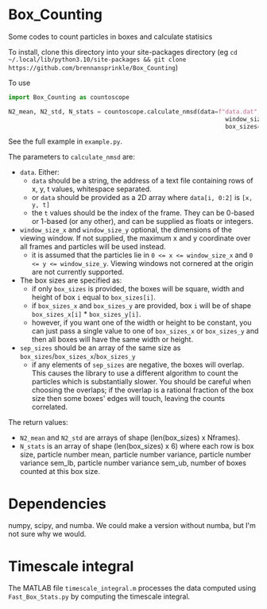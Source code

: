 # Box_Counting
Some codes to count particles in boxes and calculate statisics

To install, clone this directory into your site-packages directory (eg `cd ~/.local/lib/python3.10/site-packages && git clone https://github.com/brennansprinkle/Box_Counting`)

To use
```py
import Box_Counting as countoscope

N2_mean, N2_std, N_stats = countoscope.calculate_nmsd(data=f"data.dat", 
                                                             window_size_x=217.6, window_size_y=174, 
                                                             box_sizes=Box_Ls, sep_sizes=sep)
```
See the full example in `example.py`.

The parameters to `calculate_nmsd` are:
* `data`. Either:
  * `data` should be a string, the address of a text file containing rows of x, y, t values, whitespace separated. 
  * or `data` should be provided as a 2D array where `data[i, 0:2]` is `[x, y, t]`
  * the `t` values should be the index of the frame. They can be 0-based or 1-based (or any other), and can be supplied as floats or integers.
* `window_size_x` and `window_size_y` optional, the dimensions of the viewing window. If not supplied, the maximum x and y coordinate over all frames and particles will be used instead.
  * it is assumed that the particles lie in `0 <= x <= window_size_x` and `0 <= y <= window_size_y`. Viewing windows not cornered at the origin are not currently supported.
* The box sizes are specified as:
  * if only `box_sizes` is provided, the boxes will be square, width and height of box `i` equal to `box_sizes[i]`.
  * if `box_sizes_x` and `box_sizes_y` are provided, box `i` will be of shape `box_sizes_x[i]` * `box_sizes_y[i]`.
  * however, if you want one of the width or height to be constant, you can just pass a single value to one of `box_sizes_x` or `box_sizes_y` and then all boxes will have the same width or height.
* `sep_sizes` should be an array of the same size as `box_sizes`/`box_sizes_x`/`box_sizes_y`
  * if any elements of `sep_sizes` are negative, the boxes will overlap. This causes the library to use a different algorithm to count the particles which is substantially slower. You should be careful when choosing the overlaps; if the overlap is a rational fraction of the box size then some boxes' edges will touch, leaving the counts correlated.

The return values:
* `N2_mean` and `N2_std` are arrays of shape (len(box_sizes) x Nframes).
* `N_stats` is an array of shape (len(box_sizes) x 6) where each row is box size, particle number mean, particle number variance, particle number variance sem_lb, particle number variance sem_ub, number of boxes counted at this box size.

# Dependencies
numpy, scipy, and numba. We could make a version without numba, but I'm not sure why we would.

# Timescale integral
The MATLAB file `timescale_integral.m` processes the data computed using `Fast_Box_Stats.py` by computing the timescale integral.


